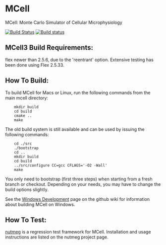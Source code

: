 MCell
=====

MCell: Monte Carlo Simulator of Cellular Microphysiology

[![Build Status](https://travis-ci.org/mcellteam/mcell.svg?branch=master)](https://travis-ci.org/mcellteam/mcell)
[![Build status](https://ci.appveyor.com/api/projects/status/github/mcellteam/mcell?branch=master&svg=true)](https://ci.appveyor.com/project/jczech/mcell/branch/master)

MCell3 Build Requirements:
--------------------------

flex newer than 2.5.6, due to the 'reentrant' option. Extensive testing has
been done using Flex 2.5.33.


How To Build:
-------------

To build MCell for Macs or Linux, run the following commands from the main
mcell directory:

        mkdir build
        cd build
        cmake ..
        make

The old build system is still available and can be used by issuing the 
following commands:

        cd ./src
        ./bootstrap
        cd ..
        mkdir build
        cd build
        ../src/configure CC=gcc CFLAGS='-O2 -Wall' 
        make

You only need to bootstrap (first three steps) when starting from a fresh
branch or checkout. Depending on your needs, you may have to change the
build options slightly.

See the [Windows
Development](https://github.com/mcellteam/mcell/wiki/Windows-Development) page
on the github wiki for information about building MCell on Windows.

How To Test:
------------

[nutmeg](https://github.com/mcellteam/nutmeg) is a regression test
framework for MCell. Installation and usage instructions are listed on the
nutmeg project page.
